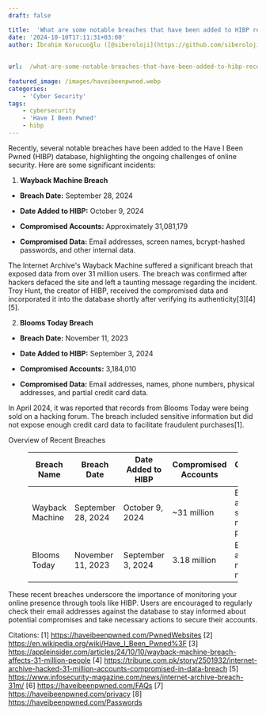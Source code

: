 ```yaml
---
draft: false

title:  'What are some notable breaches that have been added to HIBP recently?'
date: '2024-10-10T17:11:31+03:00'
author: İbrahim Korucuoğlu ([@siberoloji](https://github.com/siberoloji))
 
 
url:  /what-are-some-notable-breaches-that-have-been-added-to-hibp-recently/
 
featured_image: /images/haveibeenpwned.webp
categories:
    - 'Cyber Security'
tags:
    - cybersecurity
    - 'Have I Been Pwned'
    - hibp
---
```



Recently, several notable breaches have been added to the Have I Been Pwned (HIBP) database, highlighting the ongoing challenges of online security. Here are some significant incidents:



1. **Wayback Machine Breach**


* **Breach Date:** September 28, 2024

* **Date Added to HIBP:** October 9, 2024

* **Compromised Accounts:** Approximately 31,081,179

* **Compromised Data:** Email addresses, screen names, bcrypt-hashed passwords, and other internal data.




The Internet Archive's Wayback Machine suffered a significant breach that exposed data from over 31 million users. The breach was confirmed after hackers defaced the site and left a taunting message regarding the incident. Troy Hunt, the creator of HIBP, received the compromised data and incorporated it into the database shortly after verifying its authenticity[3][4][5].



2. **Blooms Today Breach**


* **Breach Date:** November 11, 2023

* **Date Added to HIBP:** September 3, 2024

* **Compromised Accounts:** 3,184,010

* **Compromised Data:** Email addresses, names, phone numbers, physical addresses, and partial credit card data.




In April 2024, it was reported that records from Blooms Today were being sold on a hacking forum. The breach included sensitive information but did not expose enough credit card data to facilitate fraudulent purchases[1].



Overview of Recent Breaches


<!-- wp:table -->
<figure class="wp-block-table"><table class="has-fixed-layout"><thead><tr><th>Breach Name</th><th>Breach Date</th><th>Date Added to HIBP</th><th>Compromised Accounts</th><th>Compromised Data</th></tr></thead><tbody><tr><td>Wayback Machine</td><td>September 28, 2024</td><td>October 9, 2024</td><td>~31 million</td><td>Email addresses, screen names, bcrypt passwords</td></tr><tr><td>Blooms Today</td><td>November 11, 2023</td><td>September 3, 2024</td><td>3.18 million</td><td>Email addresses, names, phone numbers</td></tr></tbody></table></figure>
<!-- /wp:table -->


These recent breaches underscore the importance of monitoring your online presence through tools like HIBP. Users are encouraged to regularly check their email addresses against the database to stay informed about potential compromises and take necessary actions to secure their accounts.



Citations: [1] https://haveibeenpwned.com/PwnedWebsites [2] https://en.wikipedia.org/wiki/Have_I_Been_Pwned%3F [3] https://appleinsider.com/articles/24/10/10/wayback-machine-breach-affects-31-million-people [4] https://tribune.com.pk/story/2501932/internet-archive-hacked-31-million-accounts-compromised-in-data-breach [5] https://www.infosecurity-magazine.com/news/internet-archive-breach-31m/ [6] https://haveibeenpwned.com/FAQs [7] https://haveibeenpwned.com/privacy [8] https://haveibeenpwned.com/Passwords
